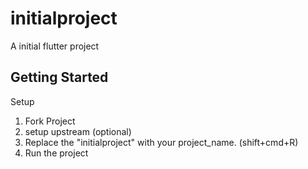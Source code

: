 # initialproject

A initial flutter project

## Getting Started

Setup
1) Fork Project
2) setup upstream (optional)
3) Replace the "initialproject" with your project_name. (shift+cmd+R)
4) Run the project